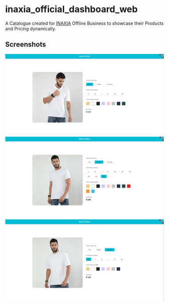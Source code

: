# inaxia_official_dashboard_web

A Catalogue created for [INAXIA](https://inaxiafashion.com) Offline Business to showcase their Products and Pricing dynamically.

## Screenshots

![INAXIA Web Dashboard](assets/screenshots/web-screenshot.png)
![INAXIA Web Dashboard](assets/screenshots/web-screenshot1.png)
![INAXIA Web Dashboard](assets/screenshots/web-screenshot2.png)

